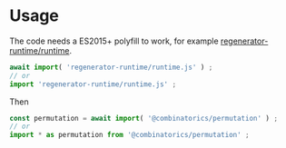 # Usage

The code needs a ES2015+ polyfill to work, for example
[regenerator-runtime/runtime](https://babeljs.io/docs/usage/polyfill).
```js
await import( 'regenerator-runtime/runtime.js' ) ;
// or
import 'regenerator-runtime/runtime.js' ;
```

Then
```js
const permutation = await import( '@combinatorics/permutation' ) ;
// or
import * as permutation from '@combinatorics/permutation' ;
```
